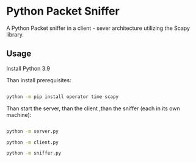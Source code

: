 # Python Packet Sniffer
 A Python Packet sniffer in a client - sever architecture utilizing the Scapy library.


## Usage

Install Python 3.9

Than install prerequisites:

```bash

python -m pip install operator time scapy

```

Than start the server, than the client ,than the sniffer (each in its own machine):

```bash

python -m server.py

python -m client.py

python -m sniffer.py

```

